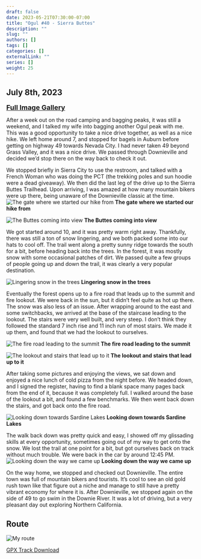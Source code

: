 ```yaml
---
draft: false
date: 2023-05-21T07:30:00-07:00
title: "Ogul #40 - Sierra Buttes"
description: ""
slug: ""
authors: []
tags: []
categories: []
externalLink: ""
series: []
weight: 25
---
```

## July 8th, 2023

<a href="../../galleries/sierra-buttes-gallery/"><font size="4"><b>Full Image Gallery</b></font></a>

After a week out on the road camping and bagging peaks, it was still a weekend, and I talked my wife into bagging another Ogul peak with me. This was a good opportunity to take a nice drive together, as well as a nice hike. We left home around 7, and stopped for bagels in Auburn before getting on highway 49 towards Nevada City. I had never taken 49 beyond Grass Valley, and it was a nice drive. We passed through Downieville and decided we’d stop there on the way back to check it out.

We stopped briefly in Sierra City to use the restroom, and talked with a French Woman who was doing the PCT (the trekking poles and sun hoodie were a dead giveaway). We then did the last leg of the drive up to the Sierra Buttes Trailhead. Upon arriving, I was amazed at how many mountain bikers were up there, being unaware of the Downieville classic at the time. 
![The gate where we started our hike from](https://s3.us-west-1.wasabisys.com/web-assets/sierra-buttes-7-8-23/PXL_20230708_170204790.jpg?classes=shadow)
**The gate where we started our hike from**

![The Buttes coming into view](https://s3.us-west-1.wasabisys.com/web-assets/sierra-buttes-7-8-23/PXL_20230708_171747853.jpg?classes=shadow)
**The Buttes coming into view**

We got started around 10, and it was pretty warm right away. Thankfully, there was still a ton of snow lingering, and we both packed some into our hats to cool off. The trail went along a pretty sunny ridge towards the south for a bit, before heading back into the trees. In the forest, it was mostly snow with some occasional patches of dirt. We passed quite a few groups of people going up and down the trail, it was clearly a very popular destination. 

![Lingering snow in the trees](https://s3.us-west-1.wasabisys.com/web-assets/sierra-buttes-7-8-23/PXL_20230708_174415375.jpg?classes=shadow)
**Lingering snow in the trees**

Eventually the forest opens up to a fire road that leads up to the summit and fire lookout. We were back in the sun, but it didn’t feel quite as hot up there. The snow was also less of an issue. After wrapping around to the east and some switchbacks, we arrived at the base of the staircase leading to the lookout. The stairs were very well built, and very steep. I don’t think they followed the standard 7 inch rise and 11 inch run of most stairs. We made it up them, and found that we had the lookout to ourselves. 

![The fire road leading to the summit](https://s3.us-west-1.wasabisys.com/web-assets/sierra-buttes-7-8-23/PXL_20230708_180559102.MP.jpg?classes=shadow)
**The fire road leading to the summit**

![The lookout and stairs that lead up to it](https://s3.us-west-1.wasabisys.com/web-assets/sierra-buttes-7-8-23/PXL_20230708_181446321.jpg?classes=shadow)
**The lookout and stairs that lead up to it**

After taking some pictures and enjoying the views, we sat down and enjoyed a nice lunch of cold pizza from the night before. We headed down, and I signed the register, having to find a blank space many pages back from the end of it, because it was completely full. I walked around the base of the lookout a bit, and found a few benchmarks. We then went back down the stairs, and got back onto the fire road.

![Looking down towards Sardine Lakes](https://s3.us-west-1.wasabisys.com/web-assets/sierra-buttes-7-8-23/PXL_20230708_182218297.jpg?classes=shadow)
**Looking down towards Sardine Lakes**

The walk back down was pretty quick and easy, I showed off my glissading skills at every opportunity, sometimes going out of my way to get onto the snow. We lost the trail at one point for a bit, but got ourselves back on track without much trouble. We were back in the car by around 12:45 PM.
![Looking down the way we came up](https://s3.us-west-1.wasabisys.com/web-assets/sierra-buttes-7-8-23/PXL_20230708_182247688.jpg?classes=shadow)
**Looking down the way we came up**

On the way home, we stopped and checked out Downieville. The entire town was full of mountain bikers and tourists. It’s cool to see an old gold rush town like that figure out a niche and manage to still have a pretty vibrant economy for where it is. After Downieville, we stopped again on the side of 49 to go swim in the Downie River. It was a lot of driving, but a very pleasant day out exploring Northern California. 

## Route
![My route](https://s3.us-west-1.wasabisys.com/web-assets/sierra-buttes-7-8-23/sierra-buttes-route.jpg?classes=shadow)

[GPX Track Download](https://s3.us-west-1.wasabisys.com/web-assets/sierra-buttes-7-8-23/sierra-buttes-7-8-23.gpx)